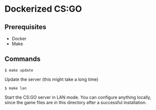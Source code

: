 # Dockerized CS:GO

## Prerequisites

- Docker
- Make

## Commands

`$ make update`

Update the server (this might take a long time)

`$ make lan`

Start the CS:GO server in LAN mode. You can configure anything locally, since the game files are in this directory after a successful installation.
